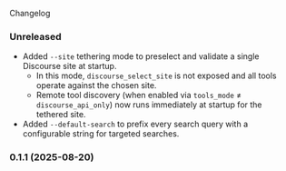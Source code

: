 Changelog
### Unreleased
- Added `--site` tethering mode to preselect and validate a single Discourse site at startup.
  - In this mode, `discourse_select_site` is not exposed and all tools operate against the chosen site.
  - Remote tool discovery (when enabled via `tools_mode` ≠ `discourse_api_only`) now runs immediately at startup for the tethered site.
 - Added `--default-search` to prefix every search query with a configurable string for targeted searches.
### 0.1.1 (2025-08-20)
